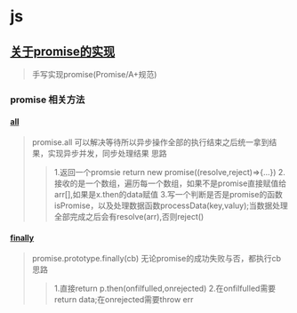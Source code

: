 # js 
## [关于promise的实现](./promise/promise.js)
> 手写实现promise(Promise/A+规范)
### promise 相关方法
#### [all](./promise/promiseAll.js)
> promise.all 可以解决等待所以异步操作全部的执行结束之后统一拿到结果，实现异步并发，同步处理结果
>思路
>>1.返回一个promsie return new promise((resolve,reject)=>{...})
>>2.接收的是一个数组，遍历每一个数组，如果不是promise直接赋值给arr[],如果是x.then的data赋值
>>3.写一个判断是否是promise的函数isPromise，以及处理数据函数processData(key,valuy);当数据处理全部完成之后会有resolve(arr),否则reject()
#### [finally](./promise/promiseFinally.js)
> promise.prototype.finally(cb) 无论promise的成功失败与否，都执行cb
>思路
>>1.直接return p.then(onfilfulled,onrejected)
>>2.在onfilfulled需要return data;在onrejected需要throw err

